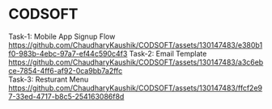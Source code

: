 # CODSOFT
Task-1: Mobile App Signup Flow
https://github.com/ChaudharyKaushik/CODSOFT/assets/130147483/e380b1f0-983b-4ebc-97a7-ef44c590c4f3
Task-2: Email Template
https://github.com/ChaudharyKaushik/CODSOFT/assets/130147483/a3c6ebce-7854-4ff6-af92-0ca9bb7a2ffc     
Task-3: Resturant Menu
https://github.com/ChaudharyKaushik/CODSOFT/assets/130147483/ffcf2e97-33ed-4717-b8c5-254163086f8d

